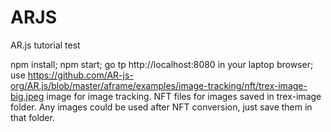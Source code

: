 # ARJS

AR.js tutorial test

npm install;
npm start; 
go tp http://localhost:8080 in your laptop browser;
use https://github.com/AR-js-org/AR.js/blob/master/aframe/examples/image-tracking/nft/trex-image-big.jpeg image for image tracking. NFT files for images saved in trex-image folder. Any images could be used after NFT conversion, just save them in that folder. 
